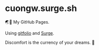 # cuongw.surge.sh

🌏👻 My GitHub Pages.

Using [gitfolio](https://github.com/imfunniee/gitfolio) and [Surge](https://surge.sh/).

<!-- INSPIRATIONAL_QUOTE_START -->
Discomfort is the currency of your dreams.
🐶
<!-- INSPIRATIONAL_QUOTE_END -->
